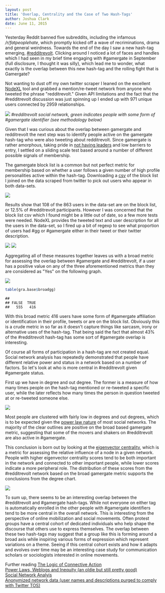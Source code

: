 ```yaml
---
layout: post
title: 'Overlap, Centrality and the Case of Two Hash-Tags'
author: Joshua Clark
date: June 11, 2015
---
```


Yesterday Reddit banned five subreddits, including the infamous */r/fatpeoplehate*, which promptly kicked off a wave of recriminations, drama and general weirdness. Towards the end of the day I saw a new hash-tag emerging, [\#redditrevolt](https://twitter.com/search?q=%23RedditRevolt&src=tyah). Clicking around I noticed a lot of faces and handles which I had seen in my brief time engaging with \#gamergate in September (full disclosure, I thought it was silly), which lead me to wonder, what exactly is the overlap between this new hash-tag and the rolling fight that is Gamergate? 

Not wanting to dust off my own twitter scraper I leaned on the excellent [NodeXL](http://nodexl.codeplex.com/) tool and grabbed a mention/re-tweet network from anyone who tweeted the phrase "redditrevolt." Given API limitations and the fact that the \#redditrevolt discussion was just spinning up I ended up with 971 unique users connected by 2959 relationships.

![](images/twohash/ggraph.png)
*#redditrevolt social network, green indicates people with some form of #gamergate identifier (see methodology below)*

Given that I was curious about the overlap between gamergate and redditrevolt the next step was to identify people active on the gamergate hash-tag who were also tweeting about redditrevolt. Since gamergate is rather  amorphous, taking pride in [not having leaders](https://www.reddit.com/r/KotakuInAction/comments/2nrcgy/gamergate_brainstorm_youre_all_the_leaders_of/) and low barriers to entry, I settled on a sliding scale test based around a number of different possible signals of membership.

The gamergate block list is a common but not perfect metric for membership based on whether a user follows a given number of high profile personalities active within the hash-tag. Downloading a [csv](http://s3.amazonaws.com/ggblocklist/usernameSort.txt) of the block list I joined on the data scraped from twitter to pick out users who appear in both data-sets.

![](images/twohash/isgg-1.png)

Results show that 108 of the 863 users in the data-set are on the block list, or 12.5% of \#redditrevolt participants. However I was concerned that the block list csv which I found might be a little out of date, so a few more tests were needed. NodeXL provides the tweeted text and user description for all the users in the data-set, so I fired up a bit of regexp to see what proportion of users had \#gg or \#gamergate either in their tweet or their twitter description.

![](images/twohash/mengg-1.png) ![](images/twohash/decgg-1.png)

Aggregating all of these measures together leaves us with a broad metric for assessing the overlap between \#gamergate and \#redditrevolt, if a user has a positive value on any of the three aforementioned metrics than they are considered as "Yes" on the following graph.

![](images/twohash/broadgg-1.png)

``` r
table(gra.base$broadgg)
```

    ## 
    ## FALSE  TRUE 
    ##   555   416

With this broad metric 416 users have some form of \#gamergate affiliation or identification in their profile, tweets or are on the block list. Obviously this is a crude metric in so far as it doesn't capture things like sarcasm, irony or alternative uses of the hash-tag. That being said the fact that almost 43% of the \#redditrevolt hash-tag has some sort of \#gamergate overlap is interesting.

Of course all forms of participation in a hash-tag are not created equal. Social network analysis has repeatedly demonstrated that people have different relative power and status in a network based on a number of factors. So let's look at who is more central in \#redditrevolt given \#gamergate status.

First up we have in degree and out degree. The former is a measure of how many times people on the hash-tag mentioned or re-tweeted a specific user, while the later reflects how many times the person in question tweeted at or re-tweeted someone else.

![](images/twohash/degplot-1.png)

Most people are clustered with fairly low in degrees and out degrees, which is to be expected given the [power law nature](http://edgeperspectives.typepad.com/edge_perspectives/images/2007/05/02/edge_perspectives_blog_power_law__3.gif) of most social networks. The majority of the clear outlines are positive on the broad based gamergate metric, suggesting that some of the movers and shakers on \#redditrevolt are also active in \#gamergate.

This conclusion is born out by looking at the [eigenvector centrality](https://en.wikipedia.org/wiki/Centrality#Using_the_adjacency_matrix_to_find_eigenvector_centrality), which is a metric for assessing the relative influence of a node in a given network. People with higher eigenvector centrality scores tend to be both important in the network and connected to other important people, while lower scores indicate a more peripheral role. The distribution of these scores from the \#redditrevolt network based on the broad gamergate metric supports the conclusions from the degree chart.

![](images/twohash/eigplot-1.png)

To sum up, there seems to be an interesting overlap between the \#redditrevolt and \#gamergate hash-tags. While not everyone on either tag is automatically enrolled in the other people with \#gamergate identifiers tend to be more central in the overall network. This is interesting from the perspective of online mobilization and social movements. Often protest groups have a central cohort of dedicated individuals who help shape the discourse that others use to express themselves. The overlap between these two hash-tags may suggest that a group like this is forming around a broad axis while inspiring various forms of expression which represent variations on a theme. Seeing if this central cohort exists and how it adapts and evolves over time may be an interesting case study for communication scholars or sociologists interested in online movements.

Further reading [The Logic of Connective Action](http://ccce.com.washington.edu/about/assets/2012iCS-LCA-Bennett&Segerberg-LogicofConnectiveAction.pdf)    
[Power Laws, Weblogs and Inequity (an oldie but still pretty good)](http://www.shirky.com/writings/herecomeseverybody/powerlaw_weblog.html)    
[Social Network Analyis](https://books.google.com/books?hl=en&lr=&id=MJoIGBfYDGEC&oi=fnd&pg=PP2&dq=social+network+analysis&ots=zwAw___o8c&sig=rT8Ogi_UcTUUrUlt3x3nYtxc40o#v=onepage&q=social%20network%20analysis&f=false)  
[Anonymized network data (user names and descriptions purged to comply with Twitter TOS)](data/redditrevolt-anon.graphml)

